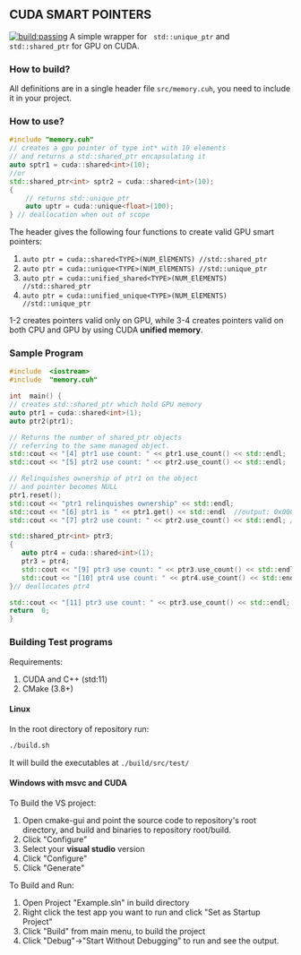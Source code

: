 ## CUDA SMART POINTERS
[![build:passing](https://img.shields.io/badge/build-passing-brightgreen.svg)](https://github.com/lkoshale/cuda-smart-pointers/)
A simple wrapper for ``` std::unique_ptr``` and ```std::shared_ptr```  for GPU on CUDA.

### How to build?
All definitions are in a single header file ```src/memory.cuh```,  you need to include it in your project.

### How to use?
```cpp
#include "memory.cuh"
// creates a gpu pointer of type int* with 10 elements
// and returns a std::shared_ptr encapsulating it
auto sptr1 = cuda::shared<int>(10);
//or
std::shared_ptr<int> sptr2 = cuda::shared<int>(10);
{
	// returns std::unique_ptr
	auto uptr = cuda::unique<float>(100);
} // deallocation when out of scope
 ```
 The header gives the following four functions to create valid GPU smart pointers:
 1. ```auto ptr = cuda::shared<TYPE>(NUM_ElEMENTS) //std::shared_ptr```
 2. ```auto ptr = cuda::unique<TYPE>(NUM_ElEMENTS) //std::unique_ptr```
 3. ```auto ptr = cuda::unified_shared<TYPE>(NUM_ElEMENTS) //std::shared_ptr```
 4.  ```auto ptr = cuda::unified_unique<TYPE>(NUM_ElEMENTS) //std::unique_ptr```
 
 1-2 creates pointers valid only on GPU, while 3-4 creates pointers valid on both CPU and GPU by using CUDA **unified memory**.
 
 ### Sample Program
 ```cpp
#include  <iostream>
#include  "memory.cuh"

int  main() {
// creates std::shared_ptr which hold GPU memory
auto ptr1 = cuda::shared<int>(1);
auto ptr2(ptr1);

// Returns the number of shared_ptr objects
// referring to the same managed object.
std::cout << "[4] ptr1 use count: " << ptr1.use_count() << std::endl;  // output: 2
std::cout << "[5] ptr2 use count: " << ptr2.use_count() << std::endl;  // output: 2

// Relinquishes ownership of ptr1 on the object
// and pointer becomes NULL
ptr1.reset();
std::cout << "ptr1 relinquishes ownership" << std::endl;
std::cout << "[6] ptr1 is " << ptr1.get() << std::endl	//output: 0x0000;
std::cout << "[7] ptr2 use count: " << ptr2.use_count() << std::endl; //output: 1

std::shared_ptr<int> ptr3;
{
	auto ptr4 = cuda::shared<int>(1);
	ptr3 = ptr4;
	std::cout << "[9] ptr3 use count: " << ptr3.use_count() << std::endl; //output: 2
	std::cout << "[10] ptr4 use count: " << ptr4.use_count() << std::endl; //ouput: 2
}// deallocates ptr4

std::cout << "[11] ptr3 use count: " << ptr3.use_count() << std::endl; //ouput: 1
return  0;
}
```
 
### Building Test programs
Requirements:
1. CUDA and C++ (std:11)
2. CMake (3.8+)
#### Linux
In the root directory of repository run:
```bash
./build.sh
```
It will build the executables at ```./build/src/test/```

#### Windows with msvc and CUDA
To Build the VS project:
1. Open cmake-gui and point the source code to repository's root directory, and build and binaries to repository root/build.
2. Click "Configure"
3. Select your **visual studio** version
4. Click "Configure"
5. Click  "Generate"

To Build and Run:
1. Open Project "Example.sln" in build directory
2. Right click the test app you want to run and click "Set as Startup Project"
3. Click "Build" from main menu, to build the project
4. Click "Debug"->"Start Without Debugging" to run and see the output.
